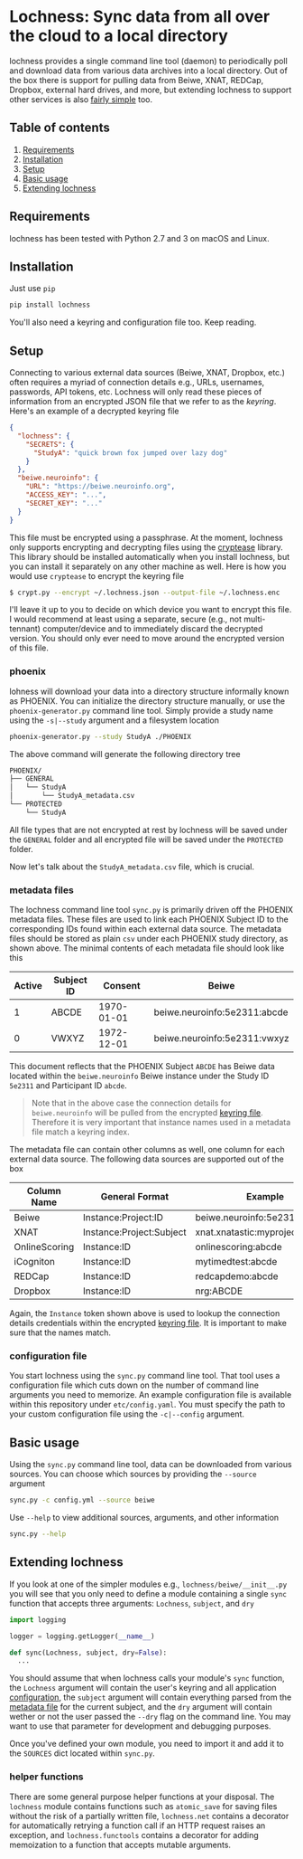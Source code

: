 Lochness: Sync data from all over the cloud to a local directory
===============================================================
lochness provides a single command line tool (daemon) to periodically poll 
and download data from various data archives into a local directory. Out of 
the box there is support for pulling data from Beiwe, XNAT, REDCap, Dropbox, 
external hard drives, and more, but extending lochness to support other services 
is also [fairly simple](#extending-lochness) too.

## Table of contents
1. [Requirements](#requirements)
2. [Installation](#installation)
3. [Setup](#setup)
4. [Basic usage](#basic-usage)
5. [Extending lochness](#extending-lochness)

## Requirements
lochness has been tested with Python 2.7 and 3 on macOS and Linux.

## Installation
Just use `pip`

```bash
pip install lochness
```

You'll also need a keyring and configuration file too. Keep reading.

## Setup
Connecting to various external data sources (Beiwe, XNAT, Dropbox, etc.) often 
requires a myriad of connection details e.g., URLs, usernames, passwords, API 
tokens, etc. Lochness will only read these pieces of information from an 
encrypted JSON file that we refer to as the _keyring_. Here's an example of a 
decrypted keyring file

```json
{
  "lochness": {
    "SECRETS": {
      "StudyA": "quick brown fox jumped over lazy dog"
    }
  },
  "beiwe.neuroinfo": {
    "URL": "https://beiwe.neuroinfo.org",
    "ACCESS_KEY": "...",
    "SECRET_KEY": "..."
  }
}
```

This file must be encrypted using a passphrase. At the moment, lochness only 
supports encrypting and decrypting files using the 
[cryptease](https://github.com/harvard-nrg/cryptease) library. This library 
should be installed automatically when you install lochness, but you can 
install it separately on any other machine as well. Here is how you would use 
`cryptease` to encrypt the keyring file

```bash
$ crypt.py --encrypt ~/.lochness.json --output-file ~/.lochness.enc
```

I'll leave it up to you to decide on which device you want to encrypt this 
file. I would recommend at least using a separate, secure 
(e.g., not multi-tennant) computer/device and to immediately discard the 
decrypted version. You should only ever need to move around the encrypted 
version of this file.

### phoenix
lohness will download your data into a directory structure informally known as 
PHOENIX. You can initialize the directory structure manually, or use the 
`phoenix-generator.py` command line tool. Simply provide a study name using 
the `-s|--study` argument and a filesystem location

```bash
phoenix-generator.py --study StudyA ./PHOENIX
```

The above command will generate the following directory tree

```bash
PHOENIX/
├── GENERAL
│   └── StudyA
│       └── StudyA_metadata.csv
└── PROTECTED
    └── StudyA
```

All file types that are not encrypted at rest by lochness will be saved under 
the `GENERAL` folder and all encrypted file will be saved under the `PROTECTED` 
folder.

Now let's talk about the `StudyA_metadata.csv` file, which is crucial.

### metadata files
The lochness command line tool `sync.py` is primarily driven off the PHOENIX 
metadata files. These files are used to link each PHOENIX Subject ID to the 
corresponding IDs found within each external data source. The metadata files 
should be stored as plain `csv` under each PHOENIX study directory, as shown 
above. The minimal contents of each metadata file should look like this

| Active | Subject ID | Consent    | Beiwe                        |
|--------|------------|------------|------------------------------|
|   1    | ABCDE      | 1970-01-01 | beiwe.neuroinfo:5e2311:abcde |
|   0    | VWXYZ      | 1972-12-01 | beiwe.neuroinfo:5e2311:vwxyz |

This document reflects that the PHOENIX Subject `ABCDE` has Beiwe data located 
within the `beiwe.neuroinfo` Beiwe instance under the Study ID `5e2311` and 
Participant ID `abcde`. 

> Note that in the above case the connection details for `beiwe.neuroinfo` will 
> be pulled from the encrypted [keyring file](#setup). Therefore it is very 
> important that instance names used in a metadata file match a keyring index.

The metadata file can contain other columns as well, one column for each 
external data source. The following data sources are supported out of the box

| Column Name   | General Format             | Example                           |
|---------------|----------------------------|-----------------------------------|
| Beiwe         | Instance:Project:ID        | beiwe.neuroinfo:5e2311:abcede     |
| XNAT          | Instance:Project:Subject   | xnat.xnatastic:myproject:abcde    |
| OnlineScoring | Instance:ID                | onlinescoring:abcde               |
| iCogniton     | Instance:ID                | mytimedtest:abcde                 |
| REDCap        | Instance:ID                | redcapdemo:abcde                  |
| Dropbox       | Instance:ID                | nrg:ABCDE                         |

Again, the `Instance` token shown above is used to lookup the connection details 
credentials within the encrypted [keyring file](#setup). It is important to make 
sure that the names match.

### configuration file
You start lochness using the `sync.py` command line tool. That tool uses a 
configuration file which cuts down on the number of command line arguments 
you need to memorize. An example configuration file is available within this 
repository under `etc/config.yaml`. You must specify the path to your custom 
configuration file using the `-c|--config` argument.

## Basic usage
Using the `sync.py` command line tool, data can be downloaded from various 
sources. You can choose which sources by providing the `--source` argument

```bash
sync.py -c config.yml --source beiwe
```

Use `--help` to view additional sources, arguments, and other information

```bash
sync.py --help
```

## Extending lochness
If you look at one of the simpler modules e.g., `lochness/beiwe/__init__.py` 
you will see that you only need to define a module containing a single `sync` 
function that accepts three arguments: `Lochness`, `subject`, and `dry`

```python
import logging

logger = logging.getLogger(__name__)

def sync(Lochness, subject, dry=False):
  ...
```

You should assume that when lochness calls your module's `sync` function, the 
`Lochness` argument will contain the user's keyring and all application 
[configuration](#configuration-file), the `subject` argument will contain 
everything parsed from the [metadata file](#metadata-files) for the current 
subject, and the `dry` argument will contain wether or not the user passed 
the `--dry` flag on the command line. You may want to use that parameter for 
development and debugging purposes.

Once you've defined your own module, you need to import it and add it to the 
`SOURCES` dict located within `sync.py`. 

### helper functions
There are some general purpose helper functions at your disposal. The 
`lochness` module contains functions such as `atomic_save` for saving files 
without the risk of a partially written file, `lochness.net` contains a 
decorator for automatically retrying a function call if an HTTP request raises 
an exception, and `lochness.functools` contains a decorator for adding 
memoization to a function that accepts mutable arguments.

